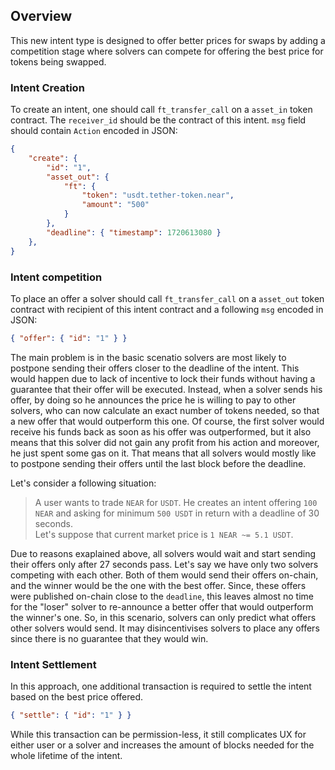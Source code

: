 ## Overview

This new intent type is designed to offer better prices for swaps by adding a competition stage
where solvers can compete for offering the best price for tokens being swapped.

### Intent Creation

To create an intent, one should call `ft_transfer_call` on a `asset_in` token contract.
The `receiver_id` should be the contract of this intent.
`msg` field should contain `Action` encoded in JSON:

```json
{
    "create": {
        "id": "1",
        "asset_out": {
            "ft": {
                "token": "usdt.tether-token.near",
                "amount": "500"
            }
        },
        "deadline": { "timestamp": 1720613080 }
    },
}
```


### Intent competition

To place an offer a solver should call `ft_transfer_call` on a `asset_out` token contract with
recipient of this intent contract and a following `msg` encoded in JSON:

```json
{ "offer": { "id": "1" } }
```

The main problem is in the basic scenatio solvers are most likely to postpone sending their offers
closer to the deadline of the intent. This would happen due to lack of incentive to lock their funds
without having a guarantee that their offer will be executed. Instead, when a solver sends his offer,
by doing so he announces the price he is willing to pay to other solvers, who can now calculate an
exact number of tokens needed, so that a new offer that would outperform this one. Of course, the
first solver would receive his funds back as soon as his offer was outperformed, but it also means
that this solver did not gain any profit from his action and moreover, he just spent some gas on it.
That means that all solvers would mostly like to postpone sending their offers until the last block
before the deadline.

Let's consider a following situation:

> A user wants to trade `NEAR` for `USDT`. He creates an intent offering `100 NEAR` and asking for
> minimum `500 USDT` in return with a deadline of 30 seconds.  
> Let's suppose that current market price is `1 NEAR ~= 5.1 USDT`.

Due to reasons exaplained above, all solvers would wait and start sending their offers only after 27
seconds pass. Let's say we have only two solvers competing with each other. Both of them would send
their offers on-chain, and the winner would be the one with the best offer. Since, these offers were
published on-chain close to the `deadline`, this leaves almost no time for the "loser" solver to
re-announce a better offer that would outperform the winner's one. So, in this scenario, solvers can
only predict what offers other solvers would send. It may disincentivises solvers to place any
offers since there is no guarantee that they would win.

### Intent Settlement

In this approach, one additional transaction is required to settle the intent based on the best price
offered.

```json
{ "settle": { "id": "1" } }
```

While this transaction can be permission-less, it still complicates UX for either user
or a solver and increases the amount of blocks needed for the whole lifetime of the intent.
